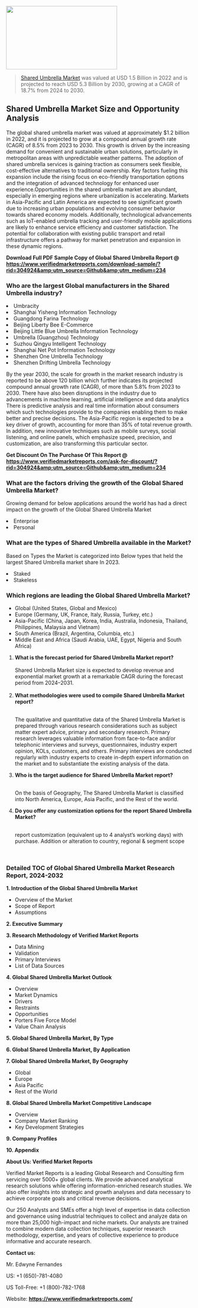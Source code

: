 
<img src="https://ffe5etoiles.com/wp-content/uploads/2024/12/MST1-300x171.png" alt="" width="300" height="171" class="alignnone size-medium wp-image-20088" /><blockquote><p><p><a href="https://www.verifiedmarketreports.com/download-sample/?rid=304924&utm_source=Github&utm_medium=234" target="_blank">Shared Umbrella Market</a> was valued at USD 1.5 Billion in 2022 and is projected to reach USD 5.3 Billion by 2030, growing at a CAGR of 18.7% from 2024 to 2030.</p></blockquote><p><h2>Shared Umbrella Market Size and Opportunity Analysis</h2>The global shared umbrella market was valued at approximately $1.2 billion in 2022, and it is projected to grow at a compound annual growth rate (CAGR) of 8.5% from 2023 to 2030. This growth is driven by the increasing demand for convenient and sustainable urban solutions, particularly in metropolitan areas with unpredictable weather patterns. The adoption of shared umbrella services is gaining traction as consumers seek flexible, cost-effective alternatives to traditional ownership. Key factors fueling this expansion include the rising focus on eco-friendly transportation options and the integration of advanced technology for enhanced user experience.Opportunities in the shared umbrella market are abundant, especially in emerging regions where urbanization is accelerating. Markets in Asia-Pacific and Latin America are expected to see significant growth due to increasing urban populations and evolving consumer behavior towards shared economy models. Additionally, technological advancements such as IoT-enabled umbrella tracking and user-friendly mobile applications are likely to enhance service efficiency and customer satisfaction. The potential for collaboration with existing public transport and retail infrastructure offers a pathway for market penetration and expansion in these dynamic regions.</p><p class=""><strong>Download Full PDF Sample Copy of Global Shared Umbrella Report @ <a href="https://www.verifiedmarketreports.com/download-sample/?rid=304924&amp;utm_source=Github&amp;utm_medium=234" target="_blank">https://www.verifiedmarketreports.com/download-sample/?rid=304924&amp;utm_source=Github&amp;utm_medium=234</a></strong></p><h3 id="" class="">Who are the largest Global manufacturers in the Shared Umbrella industry?</h3><p><li>Umbracity</li><li> Shanghai Yisheng Information Technology</li><li> Guangdong Farina Technology</li><li> Beijing Liberty Bee E-Commerce</li><li> Beijing Little Blue Umbrella Information Technology</li><li> Umbrella (Guangzhou) Technology</li><li> Suzhou Qingyu Intelligent Technology</li><li> Shanghai Net Pot Information Technology</li><li> Shenzhen One Umbrella Technology</li><li> Shenzhen Drifting Umbrella Technology</li></p><div class=""><div class="" dir="" data-message-author-role="" data-message-id="" data-message-model-slug=""><div class=""><div class=""><div class=""><div class="" dir="" data-message-author-role="" data-message-id="" data-message-model-slug=""><div class=""><div class=""><p>By the year 2030, the scale for growth in the market research industry is reported to be above 120 billion which further indicates its projected compound annual growth rate (CAGR), of more than 5.8% from 2023 to 2030. There have also been disruptions in the industry due to advancements in machine learning, artificial intelligence and data analytics There is predictive analysis and real time information about consumers which such technologies provide to the companies enabling them to make better and precise decisions. The Asia-Pacific region is expected to be a key driver of growth, accounting for more than 35% of total revenue growth. In addition, new innovative techniques such as mobile surveys, social listening, and online panels, which emphasize speed, precision, and customization, are also transforming this particular sector.</p><p><strong>Get Discount On The Purchase Of This Report @&nbsp; <a href="https://www.verifiedmarketreports.com/ask-for-discount/?rid=304924&amp;utm_source=Github&amp;utm_medium=234" target="_blank">https://www.verifiedmarketreports.com/ask-for-discount/?rid=304924&amp;utm_source=Github&amp;utm_medium=234</a></strong></p></div></div></div></div></div></div></div></div><h3 id="" class="">What are the factors driving the growth of the Global Shared Umbrella Market?</h3><p id="" class="">Growing demand for below applications around the world has had a direct impact on the growth of the Global Shared Umbrella Market</p><p id="" class=""><li>Enterprise</li><li> Personal</li></p><h3 id="" class="">What are the types of Shared Umbrella available in the Market?</h3><p id="" class="">Based on Types the Market is categorized into Below types that held the largest Shared Umbrella market share In 2023.</p><p id="" class=""><li>Staked</li><li> Stakeless</li></p><h3 id="" class="">Which regions are leading the Global Shared Umbrella Market?</h3><ul><li>Global (United States, Global and Mexico)</li><li>Europe (Germany, UK, France, Italy, Russia, Turkey, etc.)</li><li>Asia-Pacific (China, Japan, Korea, India, Australia, Indonesia, Thailand, Philippines, Malaysia and Vietnam)</li><li>South America (Brazil, Argentina, Columbia, etc.)</li><li>Middle East and Africa (Saudi Arabia, UAE, Egypt, Nigeria and South Africa)</li></ul><p><ol><li><strong>What is the forecast period for Shared Umbrella Market report?<br /></strong><br /><span data-sheets-root="1" data-sheets-value="{&quot;1&quot;:2,&quot;2&quot;:&quot;XXXX size is expected to develop revenue and exponential market growth at a remarkable CAGR during the forecast period from 2024&ndash;2030.&quot;}" data-sheets-userformat="{&quot;2&quot;:12674,&quot;4&quot;:{&quot;1&quot;:2,&quot;2&quot;:16776960},&quot;10&quot;:2,&quot;11&quot;:0,&quot;15&quot;:&quot;Arial&quot;,&quot;16&quot;:12}">Shared Umbrella Market size is expected to develop revenue and exponential market growth at a remarkable CAGR during the forecast period from 2024&ndash;2031.</span><br /><br /></li><li><strong>What methodologies were used to compile Shared Umbrella Market report?<br /><br /></strong><p>The qualitative and quantitative data of the&nbsp;Shared Umbrella Market is prepared through various research considerations such as subject matter expert advice, primary and secondary research. Primary research leverages valuable information from face-to-face and/or telephonic interviews and surveys, questionnaires, industry expert opinion, KOLs, customers, and others. Primary interviews are conducted regularly with industry experts to create in-depth expert information on the market and to substantiate the existing analysis of the data.&nbsp;</p></li><li><strong>Who is the target audience for Shared Umbrella Market report?<br /><br /></strong><p>On the basis of Geography, The&nbsp;Shared Umbrella Market is classified into North America, Europe, Asia Pacific, and the Rest of the world.</p></li><li><strong>Do you offer any customization options for the report Shared Umbrella Market?<br /><br /></strong><p>report customization (equivalent up to 4 analyst&rsquo;s working days) with purchase. Addition or alteration to country, regional &amp; segment scope</p><p>&nbsp;</p></li></ol></p><h3 id="" class="">Detailed TOC of Global Shared Umbrella Market Research Report, 2024-2032</h3><p id="" class=""><strong>1. Introduction of the Global Shared Umbrella Market</strong></p><ul><li>Overview of the Market</li><li>Scope of Report</li><li>Assumptions</li></ul><p id="" class=""><strong>2. Executive Summary</strong></p><p id="" class=""><strong>3. Research Methodology of&nbsp;Verified Market Reports</strong></p><ul><li>Data Mining</li><li>Validation</li><li>Primary Interviews</li><li>List of Data Sources</li></ul><p id="" class=""><strong>4. Global Shared Umbrella Market Outlook</strong></p><ul><li>Overview</li><li>Market Dynamics</li><li>Drivers</li><li>Restraints</li><li>Opportunities</li><li>Porters Five Force Model</li><li>Value Chain Analysis</li></ul><p id="" class=""><strong>5. Global Shared Umbrella Market, By&nbsp;Type</strong></p><p id="" class=""><strong>6. Global Shared Umbrella Market, By Application</strong></p><p id="" class=""><strong>7. Global Shared Umbrella Market, By Geography</strong></p><ul><li>Global</li><li>Europe</li><li>Asia Pacific</li><li>Rest of the World</li></ul><p id="" class=""><strong>8. Global Shared Umbrella Market Competitive Landscape</strong></p><ul><li>Overview</li><li>Company Market Ranking</li><li>Key Development Strategies</li></ul><p id="" class=""><strong>9. Company Profiles</strong></p><p id="" class=""><strong>10. Appendix</strong></p><p id="" class=""><strong>About Us: Verified Market Reports</strong></p><p id="" class="">Verified Market Reports is a leading Global Research and Consulting firm servicing over 5000+ global clients. We provide advanced analytical research solutions while offering information-enriched research studies. We also offer insights into strategic and growth analyses and data necessary to achieve corporate goals and critical revenue decisions.</p><p id="" class="">Our 250 Analysts and SMEs offer a high level of expertise in data collection and governance using industrial techniques to collect and analyze data on more than 25,000 high-impact and niche markets. Our analysts are trained to combine modern data collection techniques, superior research methodology, expertise, and years of collective experience to produce informative and accurate research.</p><p id="" class=""><strong>Contact us:</strong></p><p id="" class="">Mr. Edwyne Fernandes</p><p id="" class="">US: +1 (650)-781-4080</p><p id="" class="">US Toll-Free: +1 (800)-782-1768</p><p id="" class="">Website: <a target="" data-test-app-aware-link=""><strong>https://www.verifiedmarketreports.com/</strong></a></p>
